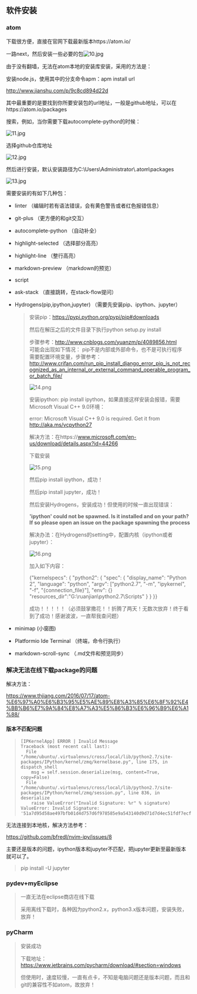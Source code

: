 ## 软件安装

### atom

下载很方便，直接在官网下载最新版本https://atom.io/

一路next，然后安装一些必要的包![10.jpg](https://github.com/ChaoZeyi/python/blob/master/LearnPythonTheHardWay/photos/10.jpg?raw=true)

由于没有翻墙，无法在atom本地的安装库安装，采用的方法是：

安装node.js，使用其中的分支命令apm：apm install url

http://www.jianshu.com/p/9c8cd894d22d

其中最重要的是要找到你所要安装包的url地址，一般是github地址，可以在https://atom.io/packages

搜索，例如，当你需要下载autocomplete-python的时候：

![11.jpg](https://github.com/ChaoZeyi/python/blob/master/LearnPythonTheHardWay/photos/11.jpg?raw=true)

选择github仓库地址

![12.jpg](https://github.com/ChaoZeyi/python/blob/master/LearnPythonTheHardWay/photos/12.jpg?raw=true)

然后进行安装，默认安装路径为C:\Users\Administrator\\.atom\packages

![13.jpg](https://github.com/ChaoZeyi/python/blob/master/LearnPythonTheHardWay/photos/13.jpg?raw=true)

需要安装的有如下几种包：

- linter    （编辑时若有语法错误，会有黄色警告或者红色报错信息）

- git-plus   （更方便的和git交互）

- autocomplete-python    （自动补全）

- highlight-selected        （选择部分高亮）

- highlight-line      （整行高亮）

- markdown-preview        （markdown的预览）

- script       

- ask-stack   （直接跳转，在stack-flow提问）

- Hydrogens(pip,ipython,jupyter)      （需要先安装pip、ipython、jupyter）

  > 安装pip：https://pypi.python.org/pypi/pip#downloads
  >
  > 然后在解压之后的文件目录下执行python setup.py install
  >
  > 步骤参考：http://www.cnblogs.com/yuanzm/p/4089856.html  
  > 可能会出现如下情况： pip不是内部或外部命令，也不是可执行程序  
  > 需要配置环境变量，步骤参考：  
  > http://www.crifan.com/run_pip_install_django_error_pip_is_not_recognized_as_an_internal_or_external_command_operable_program_or_batch_file/
  >
  > ![14.png](https://github.com/ChaoZeyi/python/blob/master/LearnPythonTheHardWay/photos/14.png?raw=true)
  >
  > 安装ipython: pip install ipython，如果直接这样安装会报错，需要 Microsoft Visual C++ 9.0环境：
  >
  > error: Microsoft Visual C++ 9.0 is required. Get it from http://aka.ms/vcpython27
  >
  > 解决方法：在https://www.microsoft.com/en-us/download/details.aspx?id=44266
  >
  > 下载安装
  >
  > ![15.png](https://github.com/ChaoZeyi/python/blob/master/LearnPythonTheHardWay/photos/15.png?raw=true)
  >
  > 然后pip install ipython，成功！
  >
  > 然后pip install jupyter，成功！
  >
  > 然后安装Hydrogens，安装成功！但使用的时候一直出现错误：
  >
  > **'ipython' could not be spawned. Is it installed and on your path? If so please open an issue on the package spawning the process**
  >
  > 解决办法：在Hydrogens的setting中，配置内核（ipython或者jupyter）：
  >
  > ![16.png](https://github.com/ChaoZeyi/python/blob/master/LearnPythonTheHardWay/photos/16.png?raw=true)
  >
  > 加入如下内容：
  >
  > {"kernelspecs": {
  > "python2": {
  > "spec": {
  > "display_name": "Python 2",
  > "language": "python",
  > "argv": ["python2.7", "-m", "ipykernel", "-f", "{connection_file}"],
  > "env": {}
  > "resources_dir":"G:\ruanjian\python2.7\Scripts"
  > } }
  > }}
  >
  > 成功！！！！！（必须鼓掌撒花！！折腾了两天！无数次放弃！终于看到了成功！感谢波波，一直帮我查问题）



- minimap      (小窗图)
- Platformio Ide Terminal      （终端，命令行执行）
- markdown-scroll-sync      （.md文件和预览同步）


### 解决无法在线下载package的问题

解决方法：

https://www.thjiang.com/2016/07/17/atom-%E6%97%A0%E6%B3%95%E5%AE%89%E8%A3%85%E6%8F%92%E4%BB%B6%E7%9A%84%E8%A7%A3%E5%86%B3%E6%96%B9%E6%A1%88/

#### 版本不匹配问题

> ```
> [IPKernelApp] ERROR | Invalid Message
> Traceback (most recent call last):
>   File "/home/ubuntu/.virtualenvs/cross/local/lib/python2.7/site-packages/IPython/kernel/zmq/kernelbase.py", line 175, in dispatch_shell
>     msg = self.session.deserialize(msg, content=True, copy=False)
>   File "/home/ubuntu/.virtualenvs/cross/local/lib/python2.7/site-packages/IPython/kernel/zmq/session.py", line 836, in deserialize
>     raise ValueError("Invalid Signature: %r" % signature)
> ValueError: Invalid Signature: '51a7d95d58ae497bfb01d4d757d6f978585e9a543140d9d71d7d4ec51fdf7ecf'
> ```

无法连接到本地核，解决方法参考：

https://github.com/bfredl/nvim-ipy/issues/8

主要还是版本的问题，ipython版本和jupyter不匹配，把jupyter更新至最新版本就可以了。


> pip install -U jupyter

### pydev+myEclipse

> 一直无法在eclipse商店在线下载
>
> 采用离线下载时，各种因为python2.x，python3.x版本问题，安装失败，放弃！

### pyCharm

> 安装成功
>
> 下载地址：https://www.jetbrains.com/pycharm/download/#section=windows
>
> 但使用时，速度较慢，一直有点卡，不知是电脑问题还是版本问题，而且和git的兼容性不如atom，故放弃！
